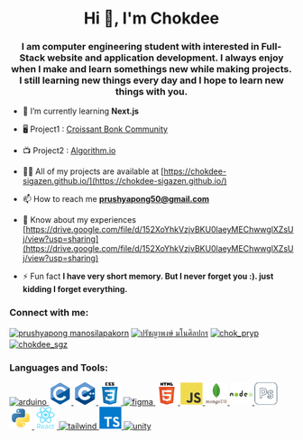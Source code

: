 <h1 align="center">Hi 👋, I'm Chokdee</h1>
<h3 align="center">I am computer engineering student with interested in Full-Stack website and
application development. I always enjoy when I make and learn somethings new
while making projects. I still learning new things every day and I hope to learn
new things with you.</h3>

- 🌱 I’m currently learning **Next.js**

- 🖥️ Project1 : [Croissant Bonk Community](https://chokdee-sigazen.github.io/Croissant-Bonk-Community/)

- 📺 Project2 : [Algorithm.io](https://chokdee-sigazen.github.io/Algorithm.io/)

- 👨‍💻 All of my projects are available at [https://chokdee-sigazen.github.io/](https://chokdee-sigazen.github.io/)

- 📫 How to reach me **prushyapong50@gmail.com**

- 📄 Know about my experiences [https://drive.google.com/file/d/152XoYhkVzjvBKU0laeyMEChwwglXZsUj/view?usp=sharing](https://drive.google.com/file/d/152XoYhkVzjvBKU0laeyMEChwwglXZsUj/view?usp=sharing)

- ⚡ Fun fact **I have very short memory. But I never forget you :). just kidding I forget everything.**

<h3 align="left">Connect with me:</h3>
<p align="left">
<a href="https://linkedin.com/in/prushyapong manosilapakorn" target="blank"><img align="center" src="https://raw.githubusercontent.com/rahuldkjain/github-profile-readme-generator/master/src/images/icons/Social/linked-in-alt.svg" alt="prushyapong manosilapakorn" height="30" width="40" /></a>
<a href="https://fb.com/ปรัชญาพงษ์ มโนศิลปกร" target="blank"><img align="center" src="https://raw.githubusercontent.com/rahuldkjain/github-profile-readme-generator/master/src/images/icons/Social/facebook.svg" alt="ปรัชญาพงษ์ มโนศิลปกร" height="30" width="40" /></a>
<a href="https://instagram.com/chok_pryp" target="blank"><img align="center" src="https://raw.githubusercontent.com/rahuldkjain/github-profile-readme-generator/master/src/images/icons/Social/instagram.svg" alt="chok_pryp" height="30" width="40" /></a>
<a href="https://www.leetcode.com/chokdee_sgz" target="blank"><img align="center" src="https://raw.githubusercontent.com/rahuldkjain/github-profile-readme-generator/master/src/images/icons/Social/leet-code.svg" alt="chokdee_sgz" height="30" width="40" /></a>
</p>

<h3 align="left">Languages and Tools:</h3>
<p align="left"> <a href="https://www.arduino.cc/" target="_blank" rel="noreferrer"> <img src="https://cdn.worldvectorlogo.com/logos/arduino-1.svg" alt="arduino" width="40" height="40"/> </a> <a href="https://www.cprogramming.com/" target="_blank" rel="noreferrer"> <img src="https://raw.githubusercontent.com/devicons/devicon/master/icons/c/c-original.svg" alt="c" width="40" height="40"/> </a> <a href="https://www.w3schools.com/cpp/" target="_blank" rel="noreferrer"> <img src="https://raw.githubusercontent.com/devicons/devicon/master/icons/cplusplus/cplusplus-original.svg" alt="cplusplus" width="40" height="40"/> </a> <a href="https://www.w3schools.com/css/" target="_blank" rel="noreferrer"> <img src="https://raw.githubusercontent.com/devicons/devicon/master/icons/css3/css3-original-wordmark.svg" alt="css3" width="40" height="40"/> </a> <a href="https://www.figma.com/" target="_blank" rel="noreferrer"> <img src="https://www.vectorlogo.zone/logos/figma/figma-icon.svg" alt="figma" width="40" height="40"/> </a> <a href="https://www.w3.org/html/" target="_blank" rel="noreferrer"> <img src="https://raw.githubusercontent.com/devicons/devicon/master/icons/html5/html5-original-wordmark.svg" alt="html5" width="40" height="40"/> </a> <a href="https://developer.mozilla.org/en-US/docs/Web/JavaScript" target="_blank" rel="noreferrer"> <img src="https://raw.githubusercontent.com/devicons/devicon/master/icons/javascript/javascript-original.svg" alt="javascript" width="40" height="40"/> </a> <a href="https://www.mongodb.com/" target="_blank" rel="noreferrer"> <img src="https://raw.githubusercontent.com/devicons/devicon/master/icons/mongodb/mongodb-original-wordmark.svg" alt="mongodb" width="40" height="40"/> </a> <a href="https://nodejs.org" target="_blank" rel="noreferrer"> <img src="https://raw.githubusercontent.com/devicons/devicon/master/icons/nodejs/nodejs-original-wordmark.svg" alt="nodejs" width="40" height="40"/> </a> <a href="https://www.photoshop.com/en" target="_blank" rel="noreferrer"> <img src="https://raw.githubusercontent.com/devicons/devicon/master/icons/photoshop/photoshop-line.svg" alt="photoshop" width="40" height="40"/> </a> <a href="https://www.python.org" target="_blank" rel="noreferrer"> <img src="https://raw.githubusercontent.com/devicons/devicon/master/icons/python/python-original.svg" alt="python" width="40" height="40"/> </a> <a href="https://reactjs.org/" target="_blank" rel="noreferrer"> <img src="https://raw.githubusercontent.com/devicons/devicon/master/icons/react/react-original-wordmark.svg" alt="react" width="40" height="40"/> </a> <a href="https://tailwindcss.com/" target="_blank" rel="noreferrer"> <img src="https://www.vectorlogo.zone/logos/tailwindcss/tailwindcss-icon.svg" alt="tailwind" width="40" height="40"/> </a> <a href="https://www.typescriptlang.org/" target="_blank" rel="noreferrer"> <img src="https://raw.githubusercontent.com/devicons/devicon/master/icons/typescript/typescript-original.svg" alt="typescript" width="40" height="40"/> </a> <a href="https://unity.com/" target="_blank" rel="noreferrer"> <img src="https://www.vectorlogo.zone/logos/unity3d/unity3d-icon.svg" alt="unity" width="40" height="40"/> </a> </p>
